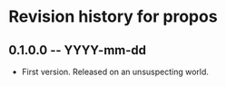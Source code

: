 # Revision history for propos

## 0.1.0.0 -- YYYY-mm-dd

* First version. Released on an unsuspecting world.
